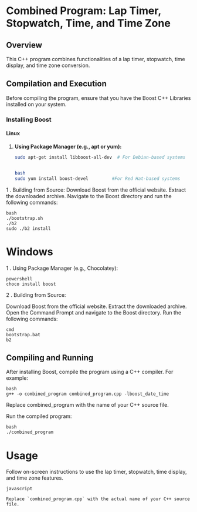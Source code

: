 # Combined Program: Lap Timer, Stopwatch, Time, and Time Zone

## Overview

This C++ program combines functionalities of a lap timer, stopwatch, time display, and time zone conversion.

## Compilation and Execution

Before compiling the program, ensure that you have the Boost C++ Libraries installed on your system.

### Installing Boost

#### Linux

1. **Using Package Manager (e.g., apt or yum):**
   ```bash
   sudo apt-get install libboost-all-dev  # For Debian-based systems

   
   bash
   sudo yum install boost-devel         #For Red Hat-based systems
1 . Building from Source:
Download Boost from the official website.
Extract the downloaded archive.
Navigate to the Boost directory and run the following commands:

    bash
    ./bootstrap.sh
    ./b2
    sudo ./b2 install
# Windows
1 . Using Package Manager (e.g., Chocolatey):

    powershell
    choco install boost
2 . Building from Source:

Download Boost from the official website.
Extract the downloaded archive.
Open the Command Prompt and navigate to the Boost directory.
Run the following commands:

    cmd
    bootstrap.bat
    b2
## Compiling and Running
After installing Boost, compile the program using a C++ compiler. For example:

    bash
    g++ -o combined_program combined_program.cpp -lboost_date_time
    
Replace combined_program with the name of your C++ source file.

Run the compiled program:

    bash
    ./combined_program
# Usage
Follow on-screen instructions to use the lap timer, stopwatch, time display, and time zone features.

    javascript

    Replace `combined_program.cpp` with the actual name of your C++ source file.
